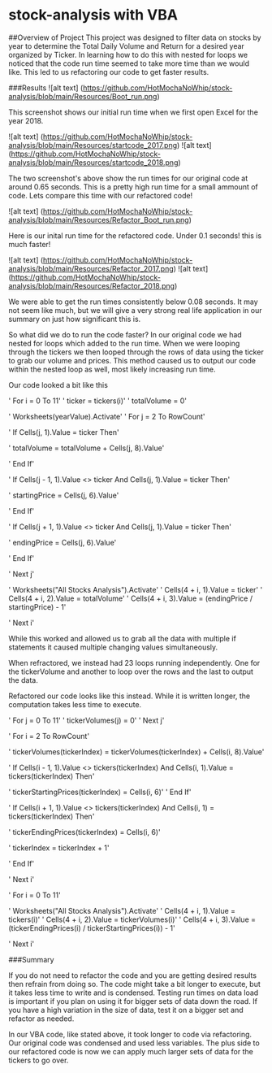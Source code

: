 # stock-analysis with VBA

##Overview of Project
This project was designed to filter data on stocks by year to determine the Total Daily Volume and Return for a desired year organized by Ticker.
In learning how to do this with nested for loops we noticed that the code run time seemed to take more time than we would like.
This led to us refactoring our code to get faster results.

###Results
![alt text] (https://github.com/HotMochaNoWhip/stock-analysis/blob/main/Resources/Boot_run.png)

This screenshot shows our initial run time when we first open Excel for the year 2018.

![alt text] (https://github.com/HotMochaNoWhip/stock-analysis/blob/main/Resources/startcode_2017.png)
![alt text] (https://github.com/HotMochaNoWhip/stock-analysis/blob/main/Resources/startcode_2018.png)

The two screenshot's above show the run times for our original code at around 0.65 seconds. This is a pretty high run time for a small ammount of code.
Lets compare this time with our refactored code!

![alt text] (https://github.com/HotMochaNoWhip/stock-analysis/blob/main/Resources/Refactor_Boot_run.png)

Here is our inital run time for the refactored code. Under 0.1 seconds! this is much faster!

![alt text] (https://github.com/HotMochaNoWhip/stock-analysis/blob/main/Resources/Refactor_2017.png)
![alt text] (https://github.com/HotMochaNoWhip/stock-analysis/blob/main/Resources/Refactor_2018.png)

We were able to get the run times consistently below 0.08 seconds. It may not seem like much, but we will give a very strong real life application in our summary on just how significant this is.

So what did we do to run the code faster? In our original code we had nested for loops which added to the run time.
When we were looping through the tickers we then looped through the rows of data using the ticker to grab our volume and prices.
This method caused us to output our code within the nested loop as well, most likely increasing run time.

Our code looked a bit like this
 
'	For i = 0 To 11'
'        ticker = tickers(i)'
'        totalVolume = 0'
        
'        Worksheets(yearValue).Activate'
'        For j = 2 To RowCount'
            
'            If Cells(j, 1).Value = ticker Then'
            
'                totalVolume = totalVolume + Cells(j, 8).Value'
            
'            End If'
            
'            If Cells(j - 1, 1).Value <> ticker And Cells(j, 1).Value = ticker Then'
                
'                startingPrice = Cells(j, 6).Value'
            
'            End If'
            
'            If Cells(j + 1, 1).Value <> ticker And Cells(j, 1).Value = ticker Then'
                
'                endingPrice = Cells(j, 6).Value'
                
'            End If'
            
'        Next j'
        
        
'        Worksheets("All Stocks Analysis").Activate'
'        Cells(4 + i, 1).Value = ticker'
'        Cells(4 + i, 2).Value = totalVolume'
'        Cells(4 + i, 3).Value = (endingPrice / startingPrice) - 1'
        
'   Next i'

While this worked and allowed us to grab all the data with multiple if statements it caused multiple changing values simultaneously.

When refractored, we instead had 23 loops running independently. One for the tickerVolume and another to loop over the rows and the last to output the data.

Refactored our code looks like this instead. While it is written longer, the computation takes less time to execute.

'	For j = 0 To 11'
'        tickerVolumes(j) = 0'
'    Next j'
        
'    For i = 2 To RowCount'
    
'        tickerVolumes(tickerIndex) = tickerVolumes(tickerIndex) + Cells(i, 8).Value'
        
        
'        If Cells(i - 1, 1).Value <> tickers(tickerIndex) And Cells(i, 1).Value = tickers(tickerIndex) Then'
        
'            tickerStartingPrices(tickerIndex) = Cells(i, 6)'
'        End If'
            
'        If Cells(i + 1, 1).Value <> tickers(tickerIndex) And Cells(i, 1) = tickers(tickerIndex) Then'
        
'            tickerEndingPrices(tickerIndex) = Cells(i, 6)'
           
'            tickerIndex = tickerIndex + 1'
            
'        End If'
    
'    Next i'
    
'    For i = 0 To 11'
        
'        Worksheets("All Stocks Analysis").Activate'
'        Cells(4 + i, 1).Value = tickers(i)'
'        Cells(4 + i, 2).Value = tickerVolumes(i)'
'        Cells(4 + i, 3).Value = (tickerEndingPrices(i) / tickerStartingPrices(i)) - 1'
        
'    Next i'

###Summary

If you do not need to refactor the code and you are getting desired results then refrain from doing so.
The code might take a bit longer to execute, but it takes less time to write and is condensed.
Testing run times on data load is important if you plan on using it for bigger sets of data down the road.
If you have a high variation in the size of data, test it on a bigger set and refactor as needed.   

In our VBA code, like stated above, it took longer to code via refactoring.
Our original code was condensed and used less variables.
The plus side to our refactored code is now we can apply much larger sets of data for the tickers to go over. 
